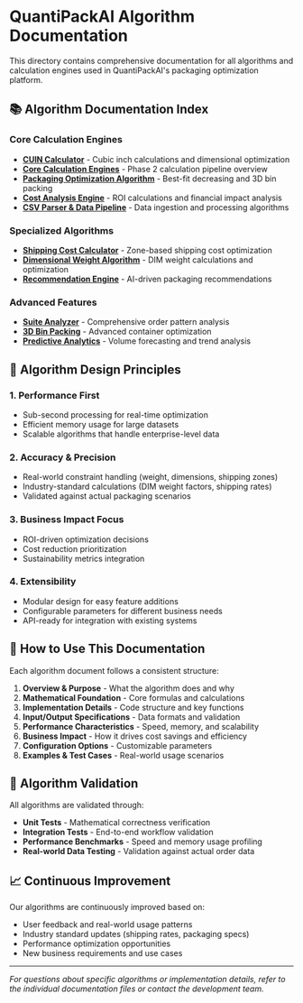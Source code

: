 # QuantiPackAI Algorithm Documentation

This directory contains comprehensive documentation for all algorithms and calculation engines used in QuantiPackAI's packaging optimization platform.

## 📚 **Algorithm Documentation Index**

### Core Calculation Engines
- [**CUIN Calculator**](./cuin-calculator.md) - Cubic inch calculations and dimensional optimization
- [**Core Calculation Engines**](./core-calculation-engines.md) - Phase 2 calculation pipeline overview
- [**Packaging Optimization Algorithm**](./packaging-optimization.md) - Best-fit decreasing and 3D bin packing
- [**Cost Analysis Engine**](./cost-analysis-engine.md) - ROI calculations and financial impact analysis
- [**CSV Parser & Data Pipeline**](./csv-parser.md) - Data ingestion and processing algorithms

### Specialized Algorithms
- [**Shipping Cost Calculator**](./shipping-cost-calculator.md) - Zone-based shipping cost optimization
- [**Dimensional Weight Algorithm**](./dimensional-weight.md) - DIM weight calculations and optimization
- [**Recommendation Engine**](./recommendation-engine.md) - AI-driven packaging recommendations

### Advanced Features
- [**Suite Analyzer**](./suite-analyzer.md) - Comprehensive order pattern analysis
- [**3D Bin Packing**](./3d-bin-packing.md) - Advanced container optimization
- [**Predictive Analytics**](./predictive-analytics.md) - Volume forecasting and trend analysis

## 🎯 **Algorithm Design Principles**

### 1. **Performance First**
- Sub-second processing for real-time optimization
- Efficient memory usage for large datasets
- Scalable algorithms that handle enterprise-level data

### 2. **Accuracy & Precision**
- Real-world constraint handling (weight, dimensions, shipping zones)
- Industry-standard calculations (DIM weight factors, shipping rates)
- Validated against actual packaging scenarios

### 3. **Business Impact Focus**
- ROI-driven optimization decisions
- Cost reduction prioritization
- Sustainability metrics integration

### 4. **Extensibility**
- Modular design for easy feature additions
- Configurable parameters for different business needs
- API-ready for integration with existing systems

## 📖 **How to Use This Documentation**

Each algorithm document follows a consistent structure:

1. **Overview & Purpose** - What the algorithm does and why
2. **Mathematical Foundation** - Core formulas and calculations
3. **Implementation Details** - Code structure and key functions
4. **Input/Output Specifications** - Data formats and validation
5. **Performance Characteristics** - Speed, memory, and scalability
6. **Business Impact** - How it drives cost savings and efficiency
7. **Configuration Options** - Customizable parameters
8. **Examples & Test Cases** - Real-world usage scenarios

## 🔬 **Algorithm Validation**

All algorithms are validated through:
- **Unit Tests** - Mathematical correctness verification
- **Integration Tests** - End-to-end workflow validation
- **Performance Benchmarks** - Speed and memory usage profiling
- **Real-world Data Testing** - Validation against actual order data

## 📈 **Continuous Improvement**

Our algorithms are continuously improved based on:
- User feedback and real-world usage patterns
- Industry standard updates (shipping rates, packaging specs)
- Performance optimization opportunities
- New business requirements and use cases

---

*For questions about specific algorithms or implementation details, refer to the individual documentation files or contact the development team.*